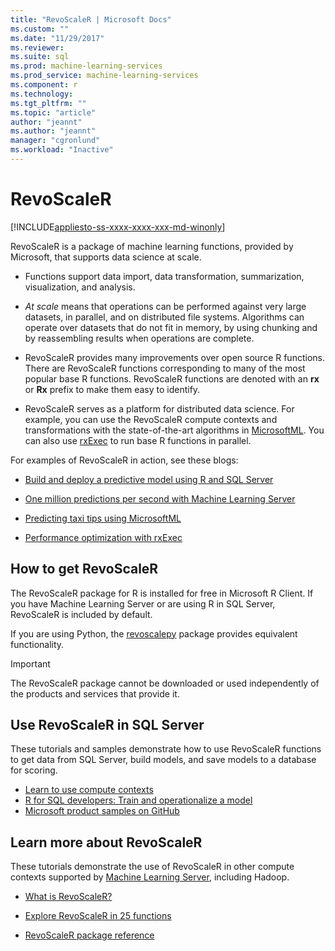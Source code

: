 ```yaml
---
title: "RevoScaleR | Microsoft Docs"
ms.custom: ""
ms.date: "11/29/2017"
ms.reviewer: 
ms.suite: sql
ms.prod: machine-learning-services
ms.prod_service: machine-learning-services
ms.component: r
ms.technology: 
ms.tgt_pltfrm: ""
ms.topic: "article"
author: "jeannt"
ms.author: "jeannt"
manager: "cgronlund"
ms.workload: "Inactive"
---
```


# RevoScaleR
[!INCLUDE[appliesto-ss-xxxx-xxxx-xxx-md-winonly](../../includes/appliesto-ss-xxxx-xxxx-xxx-md-winonly.md)]

RevoScaleR is a package of machine learning functions, provided by Microsoft, that supports data science at scale.

+ Functions support data import, data transformation, summarization, visualization, and analysis.

+ _At scale_ means that operations can be performed against very large datasets, in parallel, and on distributed file systems. Algorithms can operate over datasets that do not fit in memory, by using chunking and by reassembling results when operations are complete.

+ RevoScaleR provides many improvements over open source R functions. There are RevoScaleR functions corresponding to many of the most popular base R functions. RevoScaleR functions are denoted with an **rx** or **Rx** prefix to make them easy to identify.

+ RevoScaleR serves as a platform for distributed data science. For example, you can use the RevoScaleR compute contexts and transformations with the state-of-the-art algorithms in [MicrosoftML](https://docs.microsoft.com/machine-learning-server/r/concept-what-is-the-microsoftml-package). You can also use [rxExec](https://docs.microsoft.com/machine-learning-server/r-reference/revoscaler/rxexec) to run base R functions in parallel.

For examples of RevoScaleR in action, see these blogs: 

+ [Build and deploy a predictive model using R and SQL Server](https://microsoft.github.io/sql-ml-tutorials/R/rentalprediction/)

+ [One million predictions per second with Machine Learning Server](https://blogs.msdn.microsoft.com/mlserver/2017/10/15/1-million-predictionssec-with-machine-learning-server-web-service/)

+ [Predicting taxi tips using MicrosoftML](https://blogs.msdn.microsoft.com/microsoftrservertigerteam/2017/01/17/predicting-nyc-taxi-tips-using-microsoftml/)

+ [Performance optimization with rxExec](https://blogs.msdn.microsoft.com/microsoftrservertigerteam/2016/11/14/performance-optimization-when-using-rxexec-to-parallelize-algorithms/)

## How to get RevoScaleR

The RevoScaleR package for R is installed for free in Microsoft R Client. If you have Machine Learning Server or are using R in SQL Server, RevoScaleR is included by default.

If you are using Python, the [revoscalepy](../python/what-is-revoscalepy.md) package provides equivalent functionality.

> [!IMPORTANT]
> The RevoScaleR package cannot be downloaded or used independently of the products and services that provide it.

## Use RevoScaleR in SQL Server

These tutorials and samples demonstrate how to use RevoScaleR functions to get data from SQL Server, build models, and save models to a database for scoring.

+ [Learn to use compute contexts](../tutorials/deepdive-data-science-deep-dive-using-the-revoscaler-packages.md)
+ [R for SQL developers: Train and operationalize a model](../tutorials/sqldev-in-database-r-for-sql-developers.md)
+ [Microsoft product samples on GitHub](https://github.com/Microsoft/SQL-Server-R-Services-Samples)

## Learn more about RevoScaleR

These tutorials demonstrate the use of RevoScaleR in other compute contexts supported by [Machine Learning Server](https://docs.microsoft.com/machine-learning-server/what-is-machine-learning-server), including Hadoop.

+ [What is RevoScaleR?](https://docs.microsoft.com/machine-learning-server/r/concept-what-is-revoscaler)

+ [Explore RevoScaleR in 25 functions](https://docs.microsoft.com/machine-learning-server/r/tutorial-r-to-revoscaler)

+ [RevoScaleR package reference](https://docs.microsoft.com/machine-learning-server/r-reference/revoscaler/revoscaler)

